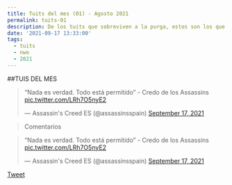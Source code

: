 ```yaml
---
title: Tuits del mes (01) - Agosto 2021
permalink: tuits-01
description: De los tuits que sobreviven a la purga, estos son los que más me gustan.
date: '2021-09-17 13:33:00'
tags: 
  - tuits
  - nwo
  - 2021
---
```



##TUIS DEL MES
<blockquote class="twitter-tweet"><p lang="es" dir="ltr">“Nada es verdad. Todo está permitido” - Credo de los Assassins <a href="https://t.co/LRh7O5nyE2">pic.twitter.com/LRh7O5nyE2</a></p>&mdash; Assassin&#39;s Creed ES (@assassinsspain) <a href="https://twitter.com/assassinsspain/status/1438830835856199684?ref_src=twsrc%5Etfw">September 17, 2021</a></blockquote> <script async src="https://platform.twitter.com/widgets.js" charset="utf-8"></script>

> Comentarios

<blockquote class="twitter-tweet" data-dnt="true" data-theme="dark"><p lang="es" dir="ltr">“Nada es verdad. Todo está permitido” - Credo de los Assassins <a href="https://t.co/LRh7O5nyE2">pic.twitter.com/LRh7O5nyE2</a></p>&mdash; Assassin&#39;s Creed ES (@assassinsspain) <a href="https://twitter.com/assassinsspain/status/1438830835856199684?ref_src=twsrc%5Etfw">September 17, 2021</a></blockquote> <script async defer src="https://platform.twitter.com/widgets.js" charset="utf-8"></script>


<a
class="twitter-share-button"
href="https://twitter.com/CarrefourGaming/status/1438835240945037315"
data-dnt="true">
Tweet</a>
<script async defer
src="//platform.twitter.com/widgets.js"
charset="utf-8">
</script>